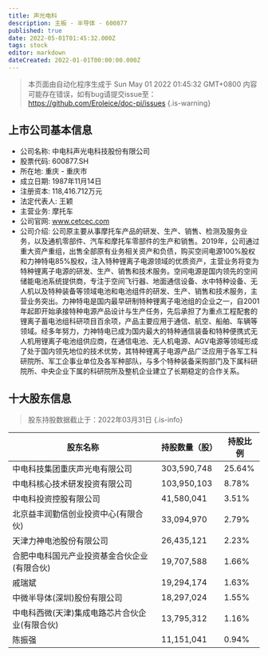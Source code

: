 ```yaml
---
title: 声光电科
description: 主板 - 半导体 - 600877
published: true
date: 2022-05-01T01:45:32.000Z
tags: stock
editor: markdown
dateCreated: 2022-01-01T00:00:00.000Z
---
```


> 本页面由自动化程序生成于 Sun May 01 2022 01:45:32 GMT+0800
> 内容可能存在错误，如有bug请提交issue至：https://github.com/Eroleice/doc-pi/issues
{.is-warning}

## 上市公司基本信息
- 公司名称: 中电科声光电科技股份有限公司
- 股票代码: 600877.SH
- 所在地: 重庆 - 重庆市
- 成立日期: 1987年11月14日
- 注册资本: 118,416.712万元
- 法定代表人: 王颖
- 主营业务: 摩托车
- 公司官网: www.cetcec.com
- 公司介绍: 公司原主要从事摩托车产品的研发、生产、销售、检测及服务业务，以及通机零部件、汽车和摩托车零部件的生产和销售。2019年，公司通过重大资产重组，出售全部原有业务相关资产和负债，购买空间电源100%股权和力神特电85%股权，注入特种锂离子电源领域的优质资产，主营业务将变为特种锂离子电源的研发、生产、销售和技术服务。空间电源是国内领先的空间储能电池系统提供商，专注于空间飞行器、地面通信设备、水中特种设备、无人机以及特种装备等领域电池和电池组件的研发、生产、销售和技术服务，主营业务突出。力神特电是国内最早研制特种锂离子电池组的企业之一，自2001年起即开始承接特种电源产品设计与生产任务，先后承担了为重点工程配套的锂离子蓄电池组科研项目百余项，产品主要应用于通信、航空、船舶、车辆等领域。经多年努力，力神特电已成为国内最大的特种通信装备和特种便携式无人机用锂离子电池组供应商，在通信电池、无人机电源、AGV电源等领域形成了处于国内领先地位的技术优势，其特种锂离子电源产品广泛应用于各军工科研院所、军工企事业单位及各军种部队，与多个特种装备采购部门及下属科研院所、中央企业下属的科研院所及整机企业建立了长期稳定的合作关系。


## 十大股东信息
> 股东持股数据截止于：2022年03月31日
{.is-info}

| 股东名称 | 持股数量（股） | 持股比例 |
| --- | --- | --- |
| 中电科技集团重庆声光电有限公司 | 303,590,748 | 25.64% |
| 中电科核心技术研发投资有限公司 | 103,950,103 | 8.78% |
| 中电科投资控股有限公司 | 41,580,041 | 3.51% |
| 北京益丰润勤信创业投资中心(有限合伙) | 33,094,970 | 2.79% |
| 天津力神电池股份有限公司 | 26,435,121 | 2.23% |
| 合肥中电科国元产业投资基金合伙企业(有限合伙) | 19,707,588 | 1.66% |
| 戚瑞斌 | 19,294,174 | 1.63% |
| 中微半导体(深圳)股份有限公司 | 18,297,024 | 1.55% |
| 中电科西微(天津)集成电路芯片合伙企业(有限合伙) | 13,795,312 | 1.16% |
| 陈振强 | 11,151,041 | 0.94% |




